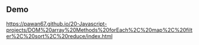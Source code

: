 ## Demo

https://pawan67.github.io/20-Javascript-projects/DOM%20array%20Methods%20forEach%2C%20map%2C%20filter%2C%20sort%2C%20reduce/index.html
